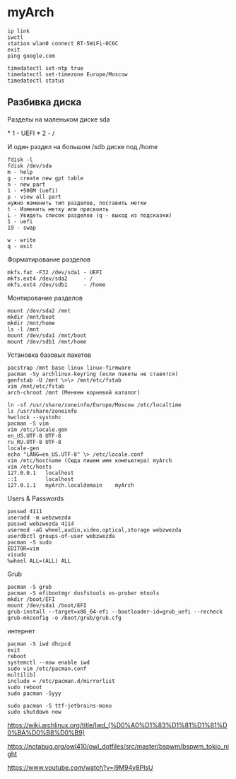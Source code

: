 # myArch

```
ip link  
iwctl
station wlan0 connect RT-5WiFi-0C6C
exit  
ping google.com
```

```
timedatectl set-ntp true  
timedatectl set-timezone Europe/Moscow   
timedatectl status
```

## Разбивка диска

Разделы на маленьком диске sda

\* 1 - UEFI
\* 2 - /

И один раздел на большом /sdb диске под /home

```
fdisk -l  
fdisk /dev/sda  
m - help  
g - create new gpt table  
n - new part  
1 - +500M (uefi)  
p - view all part  
нужно изменить тип разделов, поставить метки  
t - Изменить метку или присвоить  
L - Увидеть список разделов (q - выход из подсказки)  
1 - uefi  
19 - swap  
  
w - write   
q - exit
```

Форматирование разделов

```
mkfs.fat -F32 /dev/sda1 - UEFI  
mkfs.ext4 /dev/sda2     - /  
mkfs.ext4 /dev/sdb1     - /home
```

Монтирование разделов

```
mount /dev/sda2 /mnt  
mkdir /mnt/boot  
mkdir /mnt/home  
ls -l /mnt  
mount /dev/sda1 /mnt/boot  
mount /dev/sdb1 /mnt/home
```

Установка базовых пакетов

```
pacstrap /mnt base linux linux-firmware  
pacman -Sy archlinux-keyring (если пакеты не ставятся)  
genfstab -U /mnt \>\> /mnt/etc/fstab  
vim /mnt/etc/fstab  
arch-chroot /mnt (Меняем корневой каталог)
```

```
ln -sf /usr/share/zoneinfo/Europe/Moscow /etc/localtime  
ls /usr/share/zoneinfo  
hwclock --systohc  
pacman -S vim    
vim /etc/locale.gen  
en_US.UTF-8 UTF-8  
ru_RU.UTF-8 UTF-8  
locale-gen  
echo "LANG=en_US.UTF-8" \> /etc/locale.conf  
vim /etc/hostname (Сюда пишем имя компьютера) myArch  
vim /etc/hosts  
127.0.0.1   localhost  
::1         localhost  
127.0.1.1   myArch.localdomain    myArch
```

Users & Passwords

```
passwd 4111  
useradd -m webzwezda  
passwd webzwezda 4114  
usermod -aG wheel,audio,video,optical,storage webzwezda  
userdbctl groups-of-user webzwezda  
pacman -S sudo  
EDITOR=vim  
visudo  
%wheel ALL=(ALL) ALL
```

Grub

```
pacman -S grub  
pacman -S efibootmgr dosfstools os-prober mtools  
mkdir /boot/EFI  
mount /dev/sda1 /boot/EFI  
grub-install --target=x86_64-efi --bootloader-id=grub_uefi --recheck  
grub-mkconfig -o /boot/grub/grub.cfg
```

интернет

```
pacman -S iwd dhcpcd
exit  
reboot  
systemctl --now enable iwd  
sudo vim /etc/pacman.conf  
multilib]  
include = /etc/pacman.d/mirrorlist  
sudo reboot  
sudo pacman -Syyy  
  
sudo pacman -S ttf-jetbrains-mono  
sudo shutdown now
```

https://wiki.archlinux.org/title/Iwd_(%D0%A0%D1%83%D1%81%D1%81%D0%BA%D0%B8%D0%B9)  
  
https://notabug.org/owl410/owl_dotfiles/src/master/bspwm/bspwm_tokio_night  

https://www.youtube.com/watch?v=i9M94y8PIsU

